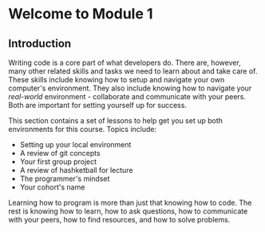 # Welcome to Module 1

## Introduction

Writing code is a core part of what developers do. There are, however, many
other related skills and tasks we need to learn about and take care of. These
skills include knowing how to setup and navigate your own computer's
environment. They also include knowing how to navigate your _real-world_
environment - collaborate and communicate with your peers. Both are important
for setting yourself up for success.

This section contains a set of lessons to help get you set up both environments
for this course. Topics include:

* Setting up your local environment
* A review of git concepts
* Your first group project
* A review of hashketball for lecture
* The programmer's mindset
* Your cohort's name

Learning how to program is more than just that knowing how to code. The rest is
knowing how to learn, how to ask questions, how to communicate with your peers,
how to find resources, and how to solve problems.
